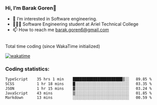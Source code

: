 ###  Hi, I’m Barak Goren👋
- 👀 I’m interested in Software engineering.
- 👨🏼‍🎓 Software Engineering student at Ariel Technical College
- 📫 How to reach me barak.goren6@gmail.com
##
Total time coding (since WakaTime initialized)

[![wakatime](https://wakatime.com/badge/user/5cc5ec80-a806-4ca2-a704-db29274e48cd.svg)](https://wakatime.com/@5cc5ec80-a806-4ca2-a704-db29274e48cd)

   
### Coding statistics:

<!--START_SECTION:waka-->

```txt
TypeScript    35 hrs 1 min    ██████████████████████▒░░   89.85 %
SCSS          1 hr 18 mins    █░░░░░░░░░░░░░░░░░░░░░░░░   03.35 %
JSON          1 hr 15 mins    ▓░░░░░░░░░░░░░░░░░░░░░░░░   03.24 %
JavaScript    43 mins         ▒░░░░░░░░░░░░░░░░░░░░░░░░   01.85 %
Markdown      13 mins         ░░░░░░░░░░░░░░░░░░░░░░░░░   00.59 %
```

<!--END_SECTION:waka-->

<!---
barakgoren/barakgoren is a ✨ special ✨ repository because its `README.md` (this file) appears on your GitHub profile.
You can click the Preview link to take a look at your changes.
--->
